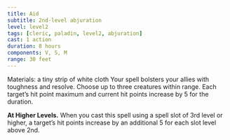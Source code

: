 ```yaml
---
title: Aid
subtitle: 2nd-level abjuration
level: level2
tags: [cleric, paladin, level2, abjuration]
cast: 1 action
duration: 8 hours
components: V, S, M
range: 30 feet
---
```

Materials: a tiny strip of white cloth
Your spell bolsters your allies with toughness and resolve. Choose up to three creatures within range. Each target’s hit point maximum and current hit points increase by 5 for the duration.

**At Higher Levels.** When you cast this spell using a spell slot of 3rd level or higher, a target’s hit points increase by an additional 5 for each slot level above 2nd.